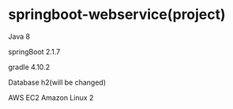 # springboot-webservice(project)

Java 8

springBoot 2.1.7

gradle 4.10.2

Database h2(will be changed)

AWS EC2 Amazon Linux 2
